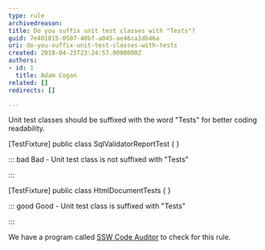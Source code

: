 ```yaml
---
type: rule
archivedreason: 
title: Do you suffix unit test classes with "Tests"?
guid: 7e401815-0507-40bf-a045-ae46ca1db46a
uri: do-you-suffix-unit-test-classes-with-tests
created: 2018-04-25T23:24:57.0000000Z
authors:
- id: 1
  title: Adam Cogan
related: []
redirects: []

---
```


Unit test classes should be suffixed with the word "Tests" for better coding readability.

<!--endintro-->

[TestFixture] public class SqlValidatorReportTest { }


::: bad
Bad - Unit test class is not suffixed with "Tests"

:::


[TestFixture] public class HtmlDocumentTests { }


::: good
Good - Unit test class is suffixed with "Tests"

:::


We have a program called [SSW Code Auditor](https&#58;//www.ssw.com.au/ssw/CodeAuditor/) to check for this rule.
